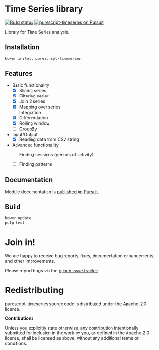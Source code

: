 # Time Series library

[![Build status](https://travis-ci.org/carldata/purescript-timeseries.svg?branch=master)](https://travis-ci.org/carldata/purescript-timeseries)
<a href="https://pursuit.purescript.org/packages/purescript-timeseries">
  <img src="https://pursuit.purescript.org/packages/purescript-timeseries/badge"
       alt="purescript-timeseries on Pursuit">
  </img>
</a>

Library for Time Series analysis.


## Installation

```
bower install purescript-timeseries
```

## Features

  * Basic functionality
    * [x] Slicing series
    * [x] Filtering series
    * [x] Join 2 series
    * [x] Mapping over series
    * [ ] Integration
    * [x] Differentiation
    * [x] Rolling window
    * [ ] GroupBy
  * Input/Output
    * [x] Reading data from CSV string
  * Advanced functionality
    * [ ] Finding sessions (periods of activity)
    * [ ] Finding patterns


## Documentation

Module documentation is [published on Pursuit](http://pursuit.purescript.org/packages/purescript-timeseries).


## Build

```bash
bower update
pulp test
```


# Join in!

We are happy to receive bug reports, fixes, documentation enhancements,
and other improvements.

Please report bugs via the
[github issue tracker](http://github.com/carldata/purescript-timeseries/issues).



# Redistributing

purescript-timeseries source code is distributed under the Apache-2.0 license.

**Contributions**

Unless you explicitly state otherwise, any contribution intentionally submitted
for inclusion in the work by you, as defined in the Apache-2.0 license, shall be
licensed as above, without any additional terms or conditions.
